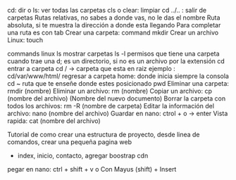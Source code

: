 cd: 
dir o ls: ver todas las carpetas
cls o clear: limpiar
cd ../.. : salir de carpetas
Rutas relativas, no sabes a donde vas, no le das el nombre
Ruta absoluta, si te muestra la dirección a donde esta llegando
Para completar una ruta es con tab
Crear una carpeta: command mkdir
Crear un archivo Linux: touch 

commands linux
ls mostrar carpetas
ls -l permisos que tiene una carpeta
cuando trae una d; es un directorio, si no es un archivo por la extensión
cd entrar a carpeta
cd / -> carpeta que esta en raiz ejemplo : cd/var/www/html/
regresar a carpeta home: donde inicia siempre la consola cd ~
ruta que te enseñe donde estes posicionado pwd
Eliminar una carpeta: rmdir (nombre)
Eliminar un archivo: rm (nombre)
Copiar un archivo: cp (nombre del archivo) (Nombre del nuevo documento) 
Borrar la carpeta con todos los archivos: rm -R (nombre de carpeta)
Editar la información del archivo: nano (nombre del archivo)
Guardar en nano: ctrol + o -> enter
Vista rapida: cat (nombre del archivo)

Tutorial de como crear una estructura de proyecto, desde linea de comandos, crear una pequeña pagina web
- index, inicio, contacto, agregar boostrap cdn

pegar en nano: ctrl + shift + v o Con Mayus (shift) + Insert







	
